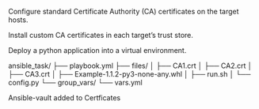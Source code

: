  Configure standard Certificate Authority (CA) certificates on the target hosts.



 
 Install custom CA certificates in each target’s trust store.


 
 Deploy a python application into a virtual environment.



 



ansible_task/
├── playbook.yml
├── files/
│   ├── CA1.crt
│   ├── CA2.crt
│   ├── CA3.crt
│   ├── Example-1.1.2-py3-none-any.whl
│   ├── run.sh
│   └── config.py
└── group_vars/
    └── vars.yml

Ansible-vault added to Certficates





